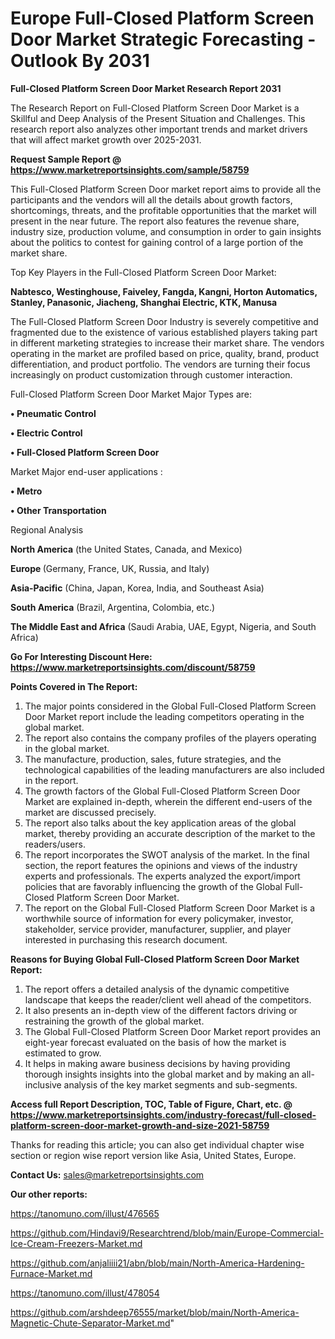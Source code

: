 # Europe Full-Closed Platform Screen Door Market Strategic Forecasting - Outlook By 2031

<strong>Full-Closed Platform Screen Door Market Research Report 2031</strong>

The Research Report on Full-Closed Platform Screen Door Market is a Skillful and Deep Analysis of the Present Situation and Challenges. This research report also analyzes other important trends and market drivers that will affect market growth over 2025-2031.

<strong>Request Sample Report @ <a href=https://www.marketreportsinsights.com/sample/58759>https://www.marketreportsinsights.com/sample/58759</a></strong>

This Full-Closed Platform Screen Door market report aims to provide all the participants and the vendors will all the details about growth factors, shortcomings, threats, and the profitable opportunities that the market will present in the near future. The report also features the revenue share, industry size, production volume, and consumption in order to gain insights about the politics to contest for gaining control of a large portion of the market share.

Top Key Players in the Full-Closed Platform Screen Door Market:

<strong>Nabtesco, Westinghouse, Faiveley, Fangda, Kangni, Horton Automatics, Stanley, Panasonic, Jiacheng, Shanghai Electric, KTK, Manusa</strong>

The Full-Closed Platform Screen Door Industry is severely competitive and fragmented due to the existence of various established players taking part in different marketing strategies to increase their market share. The vendors operating in the market are profiled based on price, quality, brand, product differentiation, and product portfolio. The vendors are turning their focus increasingly on product customization through customer interaction.

Full-Closed Platform Screen Door Market Major Types are:

<strong>• Pneumatic Control

• Electric Control

• Full-Closed Platform Screen Door</strong>

Market Major end-user applications :

<strong>• Metro

• Other Transportation</strong>

Regional Analysis

</u><strong><b>North America</b></strong> (the United States, Canada, and Mexico)

<strong><b>Europe </b></strong>(Germany, France, UK, Russia, and Italy)

<strong><b>Asia-Pacific</b></strong> (China, Japan, Korea, India, and Southeast Asia)

<strong><b>South America</b></strong> (Brazil, Argentina, Colombia, etc.)

<strong><b>The Middle East and Africa</b></strong> (Saudi Arabia, UAE, Egypt, Nigeria, and South Africa)

<strong>Go For Interesting Discount Here: <a href=https://www.marketreportsinsights.com/discount/58759>https://www.marketreportsinsights.com/discount/58759</a></strong>

<strong>Points Covered in The Report:</strong>
<ol>
  <li>The major points considered in the Global Full-Closed Platform Screen Door Market report include the leading competitors operating in the global market.</li>
  <li>The report also contains the company profiles of the players operating in the global market.</li>
  <li>The manufacture, production, sales, future strategies, and the technological capabilities of the leading manufacturers are also included in the report.</li>
  <li>The growth factors of the Global Full-Closed Platform Screen Door Market are explained in-depth, wherein the different end-users of the market are discussed precisely.</li>
  <li>The report also talks about the key application areas of the global market, thereby providing an accurate description of the market to the readers/users.</li>
  <li>The report incorporates the SWOT analysis of the market. In the final section, the report features the opinions and views of the industry experts and professionals. The experts analyzed the export/import policies that are favorably influencing the growth of the Global Full-Closed Platform Screen Door Market.</li>
  <li>The report on the Global Full-Closed Platform Screen Door Market is a worthwhile source of information for every policymaker, investor, stakeholder, service provider, manufacturer, supplier, and player interested in purchasing this research document.</li>
</ol>
<strong>Reasons for Buying Global Full-Closed Platform Screen Door Market Report:</strong>

<ol>
  <li>The report offers a detailed analysis of the dynamic competitive landscape that keeps the reader/client well ahead of the competitors.</li>
  <li>It also presents an in-depth view of the different factors driving or restraining the growth of the global market.</li>
  <li>The Global Full-Closed Platform Screen Door Market report provides an eight-year forecast evaluated on the basis of how the market is estimated to grow.</li>
  <li>It helps in making aware business decisions by having providing thorough insights insights into the global market and by making an all-inclusive analysis of the key market segments and sub-segments.</li>
</ol>
<strong>Access full Report Description, TOC, Table of Figure, Chart, etc. @ <a href=https://www.marketreportsinsights.com/industry-forecast/full-closed-platform-screen-door-market-growth-and-size-2021-58759>https://www.marketreportsinsights.com/industry-forecast/full-closed-platform-screen-door-market-growth-and-size-2021-58759</a></strong>


Thanks for reading this article; you can also get individual chapter wise section or region wise report version like Asia, United States, Europe.

<strong>Contact Us:</strong>
sales@marketreportsinsights.com

<strong>Our other reports:</strong>

<a href=https://tanomuno.com/illust/476565>https://tanomuno.com/illust/476565</a>

<a href=https://github.com/Hindavi9/Researchtrend/blob/main/Europe-Commercial-Ice-Cream-Freezers-Market.md>https://github.com/Hindavi9/Researchtrend/blob/main/Europe-Commercial-Ice-Cream-Freezers-Market.md</a>

<a href=https://github.com/anjaliiii21/abn/blob/main/North-America-Hardening-Furnace-Market.md>https://github.com/anjaliiii21/abn/blob/main/North-America-Hardening-Furnace-Market.md</a>

<a href=https://tanomuno.com/illust/478054>https://tanomuno.com/illust/478054</a>

<a href=https://github.com/arshdeep76555/market/blob/main/North-America-Magnetic-Chute-Separator-Market.md>https://github.com/arshdeep76555/market/blob/main/North-America-Magnetic-Chute-Separator-Market.md</a>"
